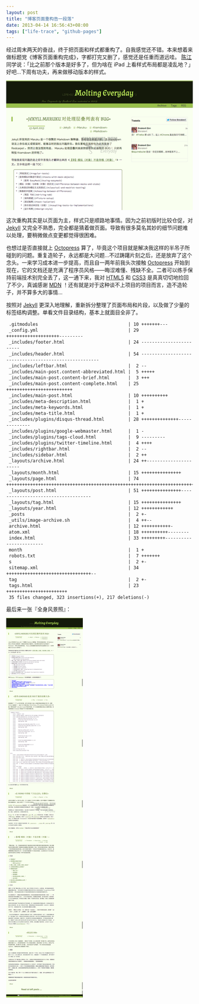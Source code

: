 ```yaml
---
layout: post
title: "博客页面重构告一段落"
date: 2013-04-14 16:56:43+08:00
tags: ["life-trace", "github-pages"]
---
```


经过周末两天的奋战，终于把页面和样式都重构了。自我感觉还不错。本来想着来做标题党《博客页面重构完成》，字都打完又删了，感觉还是任重而道远哇。 [陈江](http://yccj.in) 同学说：「比之前那个版本是好多了，但为啥在 iPad 上看样式布局都是凌乱地？」好吧…下周有功夫，再来做移动版本的样式。

![First Page View of the New Style](/s/a/b/new-style-generated-in-20130414-first-page-view.png)

<a name="more"></a>

这次重构其实是以页面为主，样式只是顺路地事情。因为之前初版时比较仓促，对 [Jekyll][] 又完全不熟悉，完全都是猜着做页面。导致有很多莫名其妙的细节问题难以处理，要稍微做点变更都觉得很困难。

也想过是否直接就上 [Octopress][] 算了，毕竟这个项目就是解决我这样的半吊子所碰到的问题。重复造轮子，永远都是大问题…不过踌躇片刻之后，还是放弃了这个念头。一来学习成本进一步提高，而且自一两年前我头次接触 [Octopress][]  开始到现在，它的文档还是充满了程序员风格——晦涩难懂、残缺不全。二者可以练手保持前端技术别完全丢了，这一通下来，我对 [HTML5][] 和 [CSS3][] 是真真切切地捡回了不少，真诚感谢 [MDN][] ！还有就是对于这种谈不上项目的项目而言，造不造轮子，并不算多大的事情…

按照对 [Jekyll][] 更深入地理解，重新拆分整理了页面布局和片段，以及做了少量的标签结构调整。单看文件目录结构，基本上就面目全非了。

     .gitmodules                                  | 10 +++++++---
     _config.yml                                  | 29 ++++++++++++++++++++---------
     _includes/footer.html                        | 24 ------------------------
     _includes/header.html                        | 54 ------------------------------------------------------
     _includes/leftbar.html                       |  2 --
     _includes/main-post.content-abbreviated.html |  5 +++++
     _includes/main-post.content-brief.html       |  3 +++
     _includes/main-post.content-complete.html    | 25 +++++++++++++++++++++++++
     _includes/main-post.html                     | 10 ++++++++++
     _includes/meta-description.html              |  1 +
     _includes/meta-keywords.html                 |  1 +
     _includes/meta-title.html                    |  1 +
     _includes/plugins/disqus-thread.html         | 28 ++++++++++++++--------------
     _includes/plugins/google-webmaster.html      |  1 -
     _includes/plugins/tags-cloud.html            |  9 ---------
     _includes/plugins/twitter-timeline.html      |  4 ++++
     _includes/rightbar.html                      |  2 --
     _includes/sidebar.html                       |  2 ++
     _layouts/archive.html                        | 24 ++----------------------
     _layouts/month.html                          | 15 +++++++++++++++
     _layouts/page.html                           | 74 +++++++++++++++++++++++++++++++++++++++++++++++++++++++++++++++++++++++++-
     _layouts/post.html                           | 51 +++++++++++++++------------------------------------
     _layouts/tag.html                            | 15 +++++++++++++++
     _layouts/year.html                           | 12 ++++++++++++
     _posts                                       |  2 +-
     _utils/image-archive.sh                      |  4 ++--
     archive.html                                 | 12 +++++++++++-
     atom.xml                                     | 18 ++++++++++--------
     index.html                                   | 33 +++++++++------------------------
     month                                        |  1 +
     robots.txt                                   |  7 +++++++
     s                                            |  2 +-
     sitemap.xml                                  | 34 ++++++++++++++++++++++++++++++++--
     tag                                          |  2 +-
     tags.html                                    | 23 +++++++++++++++++++++++
     35 files changed, 323 insertions(+), 217 deletions(-)

最后来一张『全身风景照』：

![Thumbnail of Index Page of the New Style](/s/a/e/new-style-generated-in-20130414-complete-index-page.png)

[Jekyll]: https://github.com/mojombo/jekyll
[Octopress]: http://octopress.org
[HTML5]: http://www.w3.org/TR/html5/
[CSS3]: http://www.w3.org/Style/CSS/
[MDN]: https://developer.mozilla.org
